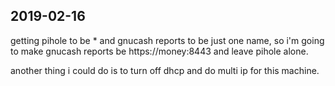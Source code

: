 ## 2019-02-16

getting pihole to be * and gnucash reports to be just one name,
so i'm going to make gnucash reports be https://money:8443 and
leave pihole alone.

another thing i could do is to turn off dhcp and do multi ip
for this machine.
